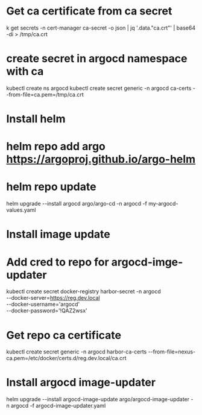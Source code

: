 # Get ca certificate from ca secret 
k get secrets -n cert-manager ca-secret -o json | jq '.data."ca.crt"' | base64 -di > /tmp/ca.crt

# create secret in argocd namespace with ca
kubectl create ns argocd 
kubectl create secret generic -n argocd ca-certs --from-file=ca.pem=/tmp/ca.crt

# Install helm
# helm repo add argo https://argoproj.github.io/argo-helm
# helm repo update 
helm upgrade --install argocd argo/argo-cd -n argocd  -f my-argocd-values.yaml

# Install image update
# Add cred to repo for argocd-imge-updater
kubectl create secret docker-registry harbor-secret -n argocd \
 --docker-server=https://reg.dev.local \
 --docker-username='argocd' \
 --docker-password='!QAZ2wsx'

 # Get repo ca certificate
kubectl create secret generic -n argocd harbor-ca-certs --from-file=nexus-ca.pem=/etc/docker/certs.d/reg.dev.local/ca.crt

# Install argocd image-updater
helm upgrade --install argocd-image-update argo/argocd-image-updater -n argocd -f argocd-image-updater.yaml
